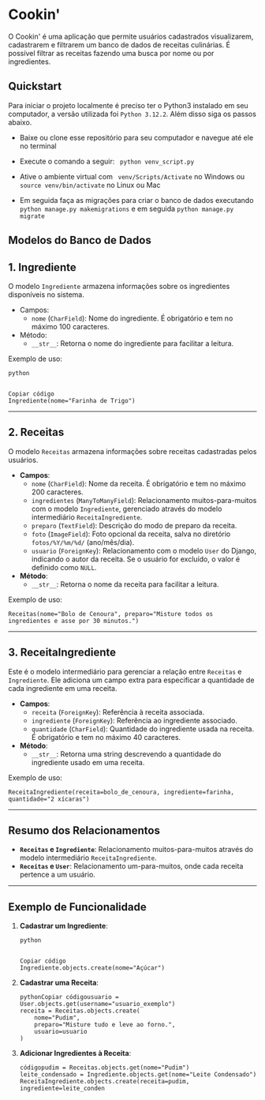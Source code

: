 # Cookin'

<p>O Cookin' é uma aplicação que permite usuários cadastrados visualizarem, cadastrarem e filtrarem um banco de dados de receitas culinárias. É possível filtrar as receitas fazendo uma busca por nome ou por ingredientes. </p>

<h2>Quickstart</h2>

Para iniciar o projeto localmente é preciso ter o Python3 instalado em seu computador, a versão utilizada foi `Python 3.12.2`. Além disso siga os passos abaixo.

- Baixe ou clone esse repositório para seu computador e navegue até ele no terminal

- Execute o comando a seguir: ` python venv_script.py`

- Ative o ambiente virtual com ` venv/Scripts/Activate` no Windows ou `source venv/bin/activate` no Linux ou Mac

- Em seguida faça as migrações para criar o banco de dados executando `python manage.py makemigrations` e em seguida `python manage.py migrate`

  

<h2>Modelos do Banco de Dados</h2>

## 1. **Ingrediente**

O modelo `Ingrediente` armazena informações sobre os ingredientes disponíveis no sistema.

- Campos:
  - `nome` (`CharField`): Nome do ingrediente. É obrigatório e tem no máximo 100 caracteres.
- Método:
  - `__str__`: Retorna o nome do ingrediente para facilitar a leitura.

Exemplo de uso:

```
python


Copiar código
Ingrediente(nome="Farinha de Trigo")
```

------

## 2. **Receitas**

O modelo `Receitas` armazena informações sobre receitas cadastradas pelos usuários.

- **Campos**:
  - `nome` (`CharField`): Nome da receita. É obrigatório e tem no máximo 200 caracteres.
  - `ingredientes` (`ManyToManyField`): Relacionamento muitos-para-muitos com o modelo `Ingrediente`, gerenciado através do modelo intermediário `ReceitaIngrediente`.
  - `preparo` (`TextField`): Descrição do modo de preparo da receita.
  - `foto` (`ImageField`): Foto opcional da receita, salva no diretório `fotos/%Y/%m/%d/` (ano/mês/dia).
  - `usuario` (`ForeignKey`): Relacionamento com o modelo `User` do Django, indicando o autor da receita. Se o usuário for excluído, o valor é definido como `NULL`.
- **Método**:
  - `__str__`: Retorna o nome da receita para facilitar a leitura.

Exemplo de uso:

```
Receitas(nome="Bolo de Cenoura", preparo="Misture todos os ingredientes e asse por 30 minutos.")
```

------

## 3. **ReceitaIngrediente**

Este é o modelo intermediário para gerenciar a relação entre `Receitas` e `Ingrediente`. Ele adiciona um campo extra para especificar a quantidade de cada ingrediente em uma receita.

- **Campos**:
  - `receita` (`ForeignKey`): Referência à receita associada.
  - `ingrediente` (`ForeignKey`): Referência ao ingrediente associado.
  - `quantidade` (`CharField`): Quantidade do ingrediente usada na receita. É obrigatório e tem no máximo 40 caracteres.
- **Método**:
  - `__str__`: Retorna uma string descrevendo a quantidade do ingrediente usado em uma receita.

Exemplo de uso:

```
ReceitaIngrediente(receita=bolo_de_cenoura, ingrediente=farinha, quantidade="2 xícaras")
```

------

## Resumo dos Relacionamentos

- **`Receitas` e `Ingrediente`**: Relacionamento muitos-para-muitos através do modelo intermediário `ReceitaIngrediente`.
- **`Receitas` e `User`**: Relacionamento um-para-muitos, onde cada receita pertence a um usuário.

------

## Exemplo de Funcionalidade

1. **Cadastrar um Ingrediente**:

   ```
   python
   
   
   Copiar código
   Ingrediente.objects.create(nome="Açúcar")
   ```

2. **Cadastrar uma Receita**:

   ```
   pythonCopiar códigousuario = User.objects.get(username="usuario_exemplo")
   receita = Receitas.objects.create(
       nome="Pudim",
       preparo="Misture tudo e leve ao forno.",
       usuario=usuario
   )
   ```

3. **Adicionar Ingredientes à Receita**:

   ```
   códigopudim = Receitas.objects.get(nome="Pudim")
   leite_condensado = Ingrediente.objects.get(nome="Leite Condensado")
   ReceitaIngrediente.objects.create(receita=pudim, ingrediente=leite_conden
   ```